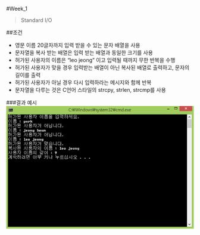 #Week_1
>Standard I/O

##조건
- 영문 이름 20글자까지 입력 받을 수 있는 문자 배열을 사용
- 문자열을 복사 받는 배열은 입력 받는 배열과 동일한 크기를 사용
- 허가된 사용자의 이름은 “leo jeong” 이고 입력될 때까지 무한 반복을 수행
- 허가된 사용자가 맞을 경우 입력받는 배열이 아닌 복사된 배열로 출력하고, 문자의 길이를 출력
- 허가된 사용자가 아닐 경우 다시 입력하라는 메시지와 함께 반복
- 문자열을 다루는 것은 C언어 스타일의 strcpy, strlen, strcmp를 사용

###결과 예시
![ex_screenshot](./img/Quiz1.png)

